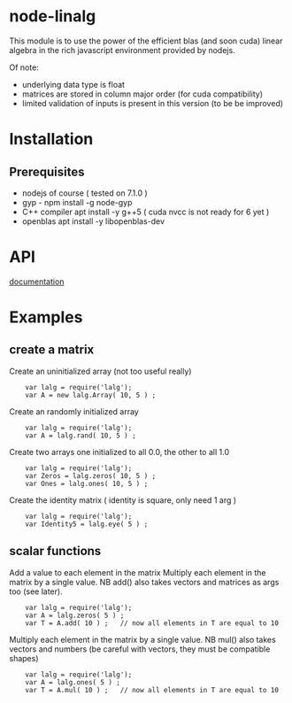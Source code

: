 # node-linalg

This module is to use the power of the efficient blas (and soon cuda)
linear algebra in the rich javascript environment provided by nodejs.

Of note:

* underlying data type is float
* matrices are stored in column major order (for cuda compatibility)
* limited validation of inputs is present in this version (to be be improved)


# Installation

## Prerequisites

* nodejs of course ( tested on 7.1.0 )
* gyp - npm install -g node-gyp
* C++ compiler apt install -y g++5  ( cuda nvcc is not ready for 6 yet )
* openblas  apt install -y libopenblas-dev


# API 

[documentation](https://rcorbish.ydns.eu/lalg/)

# Examples

## create a matrix

Create an uninitialized array (not too useful really)
```
	var lalg = require('lalg');
	var A = new lalg.Array( 10, 5 ) ;
```

Create an randomly initialized array
```
	var lalg = require('lalg');
	var A = lalg.rand( 10, 5 ) ;
```

Create two arrays one initialized to all 0.0, the other to all 1.0
```
	var lalg = require('lalg');
	var Zeros = lalg.zeros( 10, 5 ) ;
	var Ones = lalg.ones( 10, 5 ) ;
```

Create the identity matrix ( identity is square, only need 1 arg )
```
	var lalg = require('lalg');
	var Identity5 = lalg.eye( 5 ) ;
```

## scalar functions

Add a value to each element in the matrix
Multiply each element in the matrix by a single value. NB add() also
takes vectors and matrices as args too (see later).

```
	var lalg = require('lalg');
	var A = lalg.zeros( 5 ) ;
	var T = A.add( 10 ) ;   // now all elements in T are equal to 10
```

Multiply each element in the matrix by a single value. NB mul() also
takes vectors and numbers (be careful with vectors, they must be
compatible shapes)
```
	var lalg = require('lalg');
	var A = lalg.ones( 5 ) ;
	var T = A.mul( 10 ) ;   // now all elements in T are equal to 10
```



